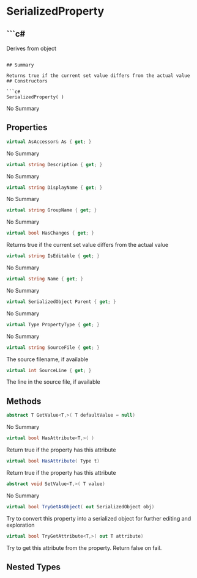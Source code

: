 # SerializedProperty

## ```c#
Derives from object
```

## Summary

Returns true if the current set value differs from the actual value
## Constructors

```c#
SerializedProperty( ) 
```
No Summary
## Properties

```c#
virtual AsAccessor& As { get; } 
```
No Summary
```c#
virtual string Description { get; } 
```
No Summary
```c#
virtual string DisplayName { get; } 
```
No Summary
```c#
virtual string GroupName { get; } 
```
No Summary
```c#
virtual bool HasChanges { get; } 
```
Returns true if the current set value differs from the actual value
```c#
virtual string IsEditable { get; } 
```
No Summary
```c#
virtual string Name { get; } 
```
No Summary
```c#
virtual SerializedObject Parent { get; } 
```
No Summary
```c#
virtual Type PropertyType { get; } 
```
No Summary
```c#
virtual string SourceFile { get; } 
```
The source filename, if available
```c#
virtual int SourceLine { get; } 
```
The line in the source file, if available
## Methods

```c#
abstract T GetValue<T,>( T defaultValue = null) 
```
No Summary
```c#
virtual bool HasAttribute<T,>( ) 
```
Return true if the property has this attribute
```c#
virtual bool HasAttribute( Type t) 
```
Return true if the property has this attribute
```c#
abstract void SetValue<T,>( T value) 
```
No Summary
```c#
virtual bool TryGetAsObject( out SerializedObject obj) 
```
Try to convert this property into a serialized object for further editing and exploration
```c#
virtual bool TryGetAttribute<T,>( out T attribute) 
```
Try to get this attribute from the property. Return false on fail.
## Nested Types

